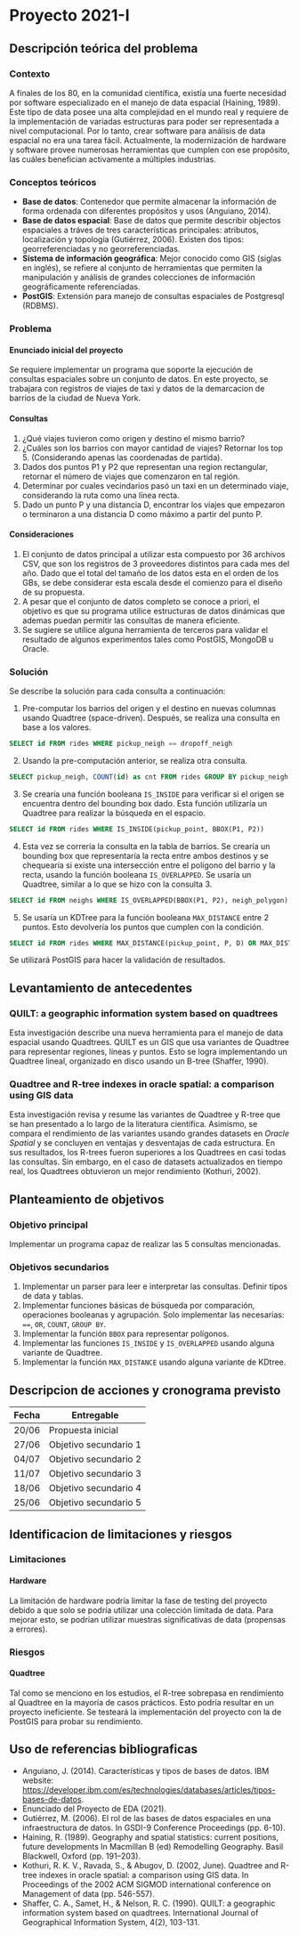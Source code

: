 # Proyecto 2021-I

## Descripción teórica del problema

### Contexto

A finales de los 80, en la comunidad científica, existía una fuerte necesidad por software especializado en el manejo de data espacial (Haining, 1989). Este tipo de data posee una alta complejidad en el mundo real y requiere de la implementación de variadas estructuras para poder ser representada a nivel computacional. Por lo tanto, crear software para análisis de data espacial no era una tarea fácil. Actualmente, la modernización de hardware y software provee numerosas herramientas que cumplen con ese propósito, las cuáles benefician activamente a múltiples industrias.

### Conceptos teóricos

- **Base de datos**: Contenedor que permite almacenar la información de forma ordenada con diferentes propósitos y usos (Anguiano, 2014).
- **Base de datos espacial**: Base de datos que permite describir objectos espaciales a tráves de tres características principales: atributos, localización y topología (Gutiérrez, 2006). Existen dos tipos: georreferenciadas y no georreferenciadas.
- **Sistema de información geográfica**: Mejor conocido como GIS (siglas en inglés), se refiere al conjunto de herramientas que permiten la manipulación y análisis de grandes colecciones de información geográficamente referenciadas.
- **PostGIS**: Extensión para manejo de consultas espaciales de Postgresql (RDBMS).

### Problema

#### Enunciado inicial del proyecto

Se requiere implementar un programa que soporte la ejecución de consultas espaciales sobre un conjunto de datos. En este proyecto, se trabajara con registros de viajes de taxi y datos de la demarcacion de barrios de la ciudad de Nueva York.

#### Consultas

1. ¿Qué viajes tuvieron como origen y destino el mismo barrio?
2. ¿Cuáles son los barrios con mayor cantidad de viajes? Retornar los top 5. (Considerando apenas las coordenadas de partida).
3. Dados dos puntos P1 y P2 que representan una region rectangular, retornar el número de viajes que comenzaron en tal región.
4. Determinar por cuales vecindarios pasó un taxi en un determinado viaje, considerando la ruta como una línea recta.
5. Dado un punto P y una distancia D, encontrar los viajes que empezaron o terminaron a una distancia D como máximo a partir del punto P.

#### Consideraciones

1. El conjunto de datos principal a utilizar esta compuesto por 36 archivos CSV, que son los registros de 3 proveedores distintos para cada mes del año. Dado que el total del tamaño de los datos esta en el orden de los GBs, se debe considerar esta escala desde el comienzo para el diseño de su propuesta.
2. A pesar que el conjunto de datos completo se conoce a priori, el objetivo es que su programa utilice estructuras de datos dinámicas que ademas puedan permitir las consultas de manera eficiente.
3. Se sugiere se utilice alguna herramienta de terceros para validar el resultado de algunos experimentos tales como PostGIS, MongoDB u Oracle.

### Solución

Se describe la solución para cada consulta a continuación:

1. Pre-computar los barrios del origen y el destino en nuevas columnas usando Quadtree (space-driven). Después, se realiza una consulta en base a los valores.

```sql
SELECT id FROM rides WHERE pickup_neigh == dropoff_neigh
```

2. Usando la pre-computación anterior, se realiza otra consulta.

```sql
SELECT pickup_neigh, COUNT(id) as cnt FROM rides GROUP BY pickup_neigh ORDER BY cnt DESC LIMIT 5
```

3. Se crearía una función booleana `IS_INSIDE` para verificar si el origen se encuentra dentro del bounding box dado. Esta función utilizaría un Quadtree para realizar la búsqueda en el espacio.

```sql
SELECT id FROM rides WHERE IS_INSIDE(pickup_point, BBOX(P1, P2))
```

4. Esta vez se correría la consulta en la tabla de barrios. Se crearía un bounding box que representaría la recta entre ambos destinos y se chequearía si existe una intersección entre el polígono del barrio y la recta, usando la función booleana `IS_OVERLAPPED`. Se usaría un Quadtree, similar a lo que se hizo con la consulta 3.

```sql
SELECT id FROM neighs WHERE IS_OVERLAPPED(BBOX(P1, P2), neigh_polygon)
```

5. Se usaría un KDTree para la función booleana `MAX_DISTANCE` entre 2 puntos. Esto devolvería los puntos que cumplen con la condición.

```sql
SELECT id FROM rides WHERE MAX_DISTANCE(pickup_point, P, D) OR MAX_DISTANCE(dropoff_point, P, D)
```

Se utilizará PostGIS para hacer la validación de resultados.

## Levantamiento de antecedentes

### QUILT: a geographic information system based on quadtrees

Esta investigación describe una nueva herramienta para el manejo de data espacial usando Quadtrees. QUILT es un GIS que usa variantes de Quadtree para representar regiones, líneas y puntos. Esto se logra implementando un Quadtree lineal, organizado en disco usando un B-tree (Shaffer, 1990).

### Quadtree and R-tree indexes in oracle spatial: a comparison using GIS data

Esta investigación revisa y resume las variantes de Quadtree y R-tree que se han presentado a lo largo de la literatura científica. Asimismo, se compara el rendimiento de las variantes usando grandes datasets en _Oracle Spatial_ y se concluyen en ventajas y desventajas de cada estructura. En sus resultados, los R-trees fueron superiores a los Quadtrees en casi todas las consultas. Sin embargo, en el caso de datasets actualizados en tiempo real, los Quadtrees obtuvieron un mejor rendimiento (Kothuri, 2002).

## Planteamiento de objetivos

### Objetivo principal

Implementar un programa capaz de realizar las 5 consultas mencionadas.

### Objetivos secundarios

1. Implementar un parser para leer e interpretar las consultas. Definir tipos de data y tablas.
2. Implementar funciones básicas de búsqueda por comparación, operaciones booleanas y agrupación. Solo implementar las necesarias: `==`, `OR`, `COUNT`, `GROUP BY`.
3. Implementar la función `BBOX` para representar polígonos.
4. Implementar las funciones `IS_INSIDE` y `IS_OVERLAPPED` usando alguna variante de Quadtree.
5. Implementar la función `MAX_DISTANCE` usando alguna variante de KDtree.

## Descripcion de acciones y cronograma previsto

| Fecha | Entregable            |
| ----- | --------------------- |
| 20/06 | Propuesta inicial     |
| 27/06 | Objetivo secundario 1 |
| 04/07 | Objetivo secundario 2 |
| 11/07 | Objetivo secundario 3 |
| 18/06 | Objetivo secundario 4 |
| 25/06 | Objetivo secundario 5 |

## Identificacion de limitaciones y riesgos

### Limitaciones

#### Hardware

La limitación de hardware podría limitar la fase de testing del proyecto debido a que solo se podría utilizar una colección limitada de data. Para mejorar esto, se podrían utilizar muestras significativas de data (propensas a errores).

### Riesgos

#### Quadtree

Tal como se menciono en los estudios, el R-tree sobrepasa en rendimiento al Quadtree en la mayoría de casos prácticos. Esto podría resultar en un proyecto ineficiente. Se testeará la implementación del proyecto con la de PostGIS para probar su rendimiento.

## Uso de referencias bibliograficas

- Anguiano, J. (2014). Características y tipos de bases de datos. IBM website: https://developer.ibm.com/es/technologies/databases/articles/tipos-bases-de-datos.
- Enunciado del Proyecto de EDA (2021).
- Gutiérrez, M. (2006). El rol de las bases de datos espaciales en una infraestructura de datos. In GSDI-9 Conference Proceedings (pp. 6-10).
- Haining, R. (1989). Geography and spatial statistics: current positions, future developments In Macmillan B (ed) Remodelling Geography. Basil Blackwell, Oxford (pp. 191–203).
- Kothuri, R. K. V., Ravada, S., & Abugov, D. (2002, June). Quadtree and R-tree indexes in oracle spatial: a comparison using GIS data. In Proceedings of the 2002 ACM SIGMOD international conference on Management of data (pp. 546-557).
- Shaffer, C. A., Samet, H., & Nelson, R. C. (1990). QUILT: a geographic information system based on quadtrees. International Journal of Geographical Information System, 4(2), 103-131.
